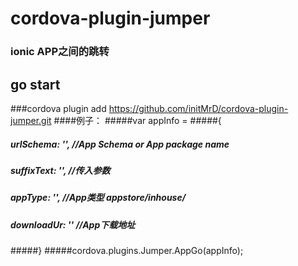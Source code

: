 # cordova-plugin-jumper
### ionic APP之间的跳转

## go start

###cordova plugin add https://github.com/initMrD/cordova-plugin-jumper.git
####例子：
#####var appInfo =
#####{
#####  urlSchema: '', //App Schema or App package name
#####  suffixText: '', //传入参数
#####  appType: '', //App类型 appstore/inhouse/
#####  downloadUr: '' //App下载地址
#####}
#####cordova.plugins.Jumper.AppGo(appInfo);
